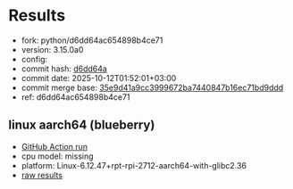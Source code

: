 # Results

- fork: python/d6dd64ac654898b4ce71
- version: 3.15.0a0
- config: 
- commit hash: [d6dd64a](https://github.com/python/cpython/commit/d6dd64a)
- commit date: 2025-10-12T01:52:01+03:00
- commit merge base: [35e9d41a9cc3999672ba7440847b16ec71bd9ddd](https://github.com/python/cpython/commit/35e9d41a9cc3999672ba7440847b16ec71bd9ddd)
- ref: d6dd64ac654898b4ce71

## linux aarch64 (blueberry)

- [GitHub Action run](https://github.com/savannahostrowski/pyperf_bench/actions/runs/18436448054)
- cpu model: missing
- platform: Linux-6.12.47+rpt-rpi-2712-aarch64-with-glibc2.36
- [raw results](bm-20251012-blueberry-aarch64-python-d6dd64ac654898b4ce71-3.15.0a0-d6dd64a.json)

